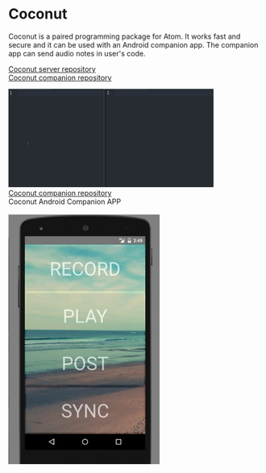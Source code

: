 # Coconut

Coconut is a paired programming package for Atom. It works fast and secure and it can be used with an Android companion app. The companion app can send audio notes in user's code.

[Coconut server repository](https://github.com/alexandruionascu/coconut_server)
<br />
[Coconut companion repository](https://github.com/alexandruionascu/coconut-companion)


![Coconut package demo](https://raw.githubusercontent.com/alexandruionascu/coconut/master/coconut_demo.gif)
<br />
[Coconut companion repository](https://github.com/alexandruionascu/coconut-companion)
<br />
Coconut Android Companion APP
<br />
<br />
![Coconut Companion](https://raw.githubusercontent.com/alexandruionascu/coconut/master/companion.jpg)
